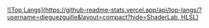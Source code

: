 [![Top Langs](https://github-readme-stats.vercel.app/api/top-langs/?username=dieguezguille&layout=compact?hide=ShaderLab, HLSL)](https://github.com/anuraghazra/github-readme-stats)
